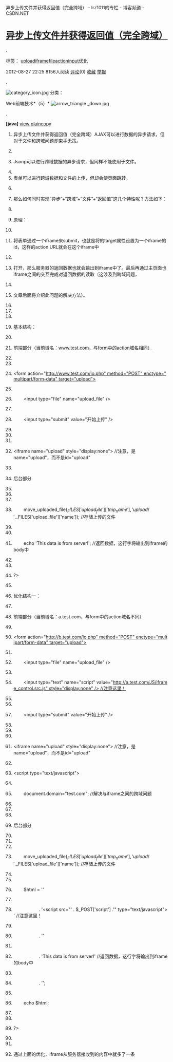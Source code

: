 异步上传文件并获得返回值（完全跨域） - lrz1011的专栏 - 博客频道 - CSDN.NET

#   [异步上传文件并获得返回值（完全跨域）](http://blog.csdn.net/lrz1011/article/details/7913992)

.

  标签： [upload](http://www.csdn.net/tag/upload)[iframe](http://www.csdn.net/tag/iframe)[file](http://www.csdn.net/tag/file)[action](http://www.csdn.net/tag/action)[input](http://www.csdn.net/tag/input)[优化](http://www.csdn.net/tag/%e4%bc%98%e5%8c%96)

 2012-08-27 22:25  8156人阅读    [评论](http://blog.csdn.net/lrz1011/article/details/7913992#comments)(0)    [收藏](异步上传文件并获得返回值（完全跨域）%20-%20lrz1011的专栏%20-%20博客频道%20-%20CSDN.NET.md#)    [举报](http://blog.csdn.net/lrz1011/article/details/7913992#report)

 .

 ![category_icon.jpg](../_resources/760c5ec8c68b26ded5d32a15a75b0d4b.jpg)  分类：

   Web前端技术*（5）*  ![arrow_triangle _down.jpg](../_resources/f4957b54c1e7e28871f863560acc9791.jpg)

 .

**[java]**  [view plain](http://blog.csdn.net/lrz1011/article/details/7913992#)[copy](http://blog.csdn.net/lrz1011/article/details/7913992#)

1. 异步上传文件并获得返回值（完全跨域）AJAX可以进行数据的异步请求，但对于文件和跨域问题却束手无策。
2.
3. Jsonp可以进行跨域数据的异步请求，但同样不能使用于文件。
4.
5. <form>表单可以进行跨域数据和文件的上传，但却会使页面跳转。
6.
7. 那么如何同时实现“异步”+“跨域”+“文件”+“返回值”这几个特性呢？方法如下：
8.
9. 原理：
10.

11. 将<form>表单通过一个iframe来submit，也就是将<form>的target属性设置为一个iframe的id，这样<form>的action URL就会在这个iframe中

12.
13. 打开，那么服务器的返回数据也就会输出到iframe中了。最后再通过主页面也iframe之间的交互完成对返回数据的读取（这涉及到跨域问题，
14.
15. 文章后面将介绍此问题的解决方法）。
16.
17.
18.
19. 基本结构：
20.
21. 前端部分（当前域名：www.test.com，与form中的action域名相同）
22.
23.

24. <form action="http://www.test.com/io.php" method="POST" enctype="multipart/form-data" target="upload">

25.
26.         <input type="file" name="upload_file" />
27.
28.         <input type="submit" value="开始上传" />
29.
30. </form>
31.

32. <iframe name="upload" style="display:none"></iframe> //注意，是name="upload"，而不是id="upload"

33.
34. 后台部分
35.
36. <?php
37.

38.         move_uploaded_file($_FILES['upload_file']['tmp_name'],'upload/' . $_FILES['upload_file']['name']); //存储上传的文件

39.
40.
41.         echo 'This data is from server!'; //返回数据，这行字将输出到iframe的body中
42.
43.
44. ?>
45.
46. 优化结构一：
47.
48. 前端部分（当前域名：a.test.com，与form中的action域名不同）
49.

50. <form action="http://b.test.com/io.php" method="POST" enctype="multipart/form-data" target="upload">

51.
52.         <input type="file" name="upload_file" />
53.

54.         <input type="text" name="script" value="http://a.test.com/JS/iframe_control.src.js" style="display:none" /> //注意这里！

55.
56.
57.         <input type="submit" value="开始上传" />
58.
59. </form>
60.

61. <iframe name="upload" style="display:none"></iframe> //注意，是name="upload"，而不是id="upload"

62.
63. <script type="text/javascript">
64.
65.         document.domain="test.com"; //解决与iframe之间的跨域问题
66.
67. </script>
68.
69. 后台部分
70.
71. <?php
72.

73.         move_uploaded_file($_FILES['upload_file']['tmp_name'],'upload/' . $_FILES['upload_file']['name']); //存储上传的文件

74.
75.
76.         $html = '<html><head>'
77.

78.                     . '<script src="' . $_POST['script'] .'" type="text/javascript"></script>' //注意这里！

79.
80.                     . '</head><body>'
81.

82.                     . 'This data is from server!' //返回数据，这行字将输出到iframe的body中

83.
84.                     . '</body></html>';
85.
86.         echo $html;
87.
88.
89. ?>
90.
91.

92. 通过上面的优化，iframe从服务器接收到的内容中就多了一条<script>标签，这个标签的src是由<form>表单提交的，也就是说这个js文件可

93.

94. 以放在任何域名下，并且通过修改该js的内容来制定这个iframe的功能。比如，在其中调用document.doain="test.com"后，便可以与主页面

95.
96. 互相通信与控制了（主页面中也调用了document.domain="test.com"，因此跨域限制被消除了）。
97.
98.
99. 优化结构二：
100.
101.
102. 前端部分（当前域名：www.a.com，与form中的action域名不同）
103.

104. <form action="http://www.b.com/io.php" method="POST" enctype="multipart/form-data" target="upload">

105.
106.         <input type="file" name="upload_file" />
107.

108.         <input type="text" name="tmpurl" value="http://www.a.com/tmp.html" style="display:none" /> //注意这里！

109.
110.
111.         <input type="submit" value="开始上传" />
112.
113. </form>
114.

115. <iframe name="upload" style="display:none"></iframe> //注意，是name="upload"，而不是id="upload"

116.
117. 这次我们没有看到<script>标签，因为不再需要了，请继续看后台代码：
118.
119.
120. 后台部分
121.
122. <?php
123.

124.         move_uploaded_file($_FILES['upload_file']['tmp_name'],'upload/' . $_FILES['upload_file']['name']); //存储上传的文件

125.
126.         $data = 'This data is from server!' //返回数据，这行字将通过URL返回给浏览器
127.
128.

129.         header('Location:' . $_POST['tmpurl'] . '?data=' . $_data); //上传完成后使iframe直接跳转至$_POST['tmpurl']

130.
131. ?>
132.
133.

134. 与优化结构一不同的是，结构二中不再使用“指定document.domain为一级域名”来解除跨域限制，也不通过iframe的document内容来得到返

135.

136. 回数据，而是通过使iframe直接跳转至当前域名（通过$_POST['tmpurl']指定）来彻底取消跨域限制并且通过url的search部分传递返回数据。

137.
138. 两种结构的对比：
139.
140. 跨域：优化结构一只可解决一级域名相同的情况下的跨域情况，而优化结构二可解决任何跨域，比如百度与google之间。
141.
142. 数据：优化结构一的返回数据无大小限制，而优化结构二的返回数据必须小于2K（因为数据是通过RUL传输的）。

[(L)](http://blog.csdn.net/lrz1011/article/details/7913992#)[(L)](http://blog.csdn.net/lrz1011/article/details/7913992#)[(L)](http://blog.csdn.net/lrz1011/article/details/7913992#)[(L)](http://blog.csdn.net/lrz1011/article/details/7913992#)[(L)](http://blog.csdn.net/lrz1011/article/details/7913992#)[(L)](http://blog.csdn.net/lrz1011/article/details/7913992#).

- 上一篇[跨域文件上传解决方案](http://blog.csdn.net/lrz1011/article/details/7913962)

- 下一篇[js跨域](http://blog.csdn.net/lrz1011/article/details/7913998)

.

顶

0

踩

0

 .

#### 我的同类文章

   Web前端技术*（5）*

- *•*[JS跨域请求简析](http://blog.csdn.net/lrz1011/article/details/7835352)

- *•*[Iframe 标签详解](http://blog.csdn.net/lrz1011/article/details/7913940)

- *•*[js跨域](http://blog.csdn.net/lrz1011/article/details/7913998)

- *•*[iframe无刷新跨域上传文件并获取返回值](http://blog.csdn.net/lrz1011/article/details/7913902)

- *•*[跨域文件上传解决方案](http://blog.csdn.net/lrz1011/article/details/7913962)